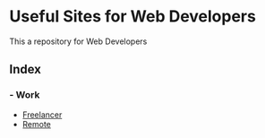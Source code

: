 # Useful Sites for Web Developers

This a repository for Web Developers

## Index
### - Work
- [Freelancer](work/freelancer.md)
- [Remote](work/remote.md)
